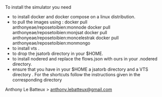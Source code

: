 To install the simulator you need 
- to install docker and docker compose on a linux distribution.
- to pull the images using :
docker pull anthonyeae/reposetoibien:monnode
docker pull anthonyeae/reposetoibien:monjsat
docker pull anthonyeae/reposetoibien:moncelestrak
docker pull anthonyeae/reposetoibien:monmongo
- to install vts .
- to drop the jsatorb directory in your $HOME.
- to install nodered and replace the flows.json with ours in your .nodered directory.
- ensure that you have in your $HOME a jsatorb directory and a VTS directory .
For the shortcuts follow the instructions given in the corresponding directory

Anthony Le Batteux > anthony.lebatteux@gmail.com 
